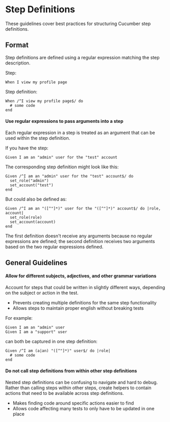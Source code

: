 # Step Definitions
These guidelines cover best practices for structuring Cucumber step definitions.

## Format
Step definitions are defined using a regular expression matching the step description.

Step:

    When I view my profile page
    
Step definition:

    When /^I view my profile page$/ do
      # some code
    end


#### Use regular expressions to pass arguments into a step
Each regular expression in a step is treated as an argument that can be used within the step definition.

If you have the step:

    Given I am an "admin" user for the "test" account


The corresponding step definition might look like this:

    Given /^I am an "admin" user for the "test" account$/ do
      set_role("admin")
      set_account("test")
    end


But could also be defined as:

    Given /^I am an "([^"]*)" user for the "([^"]*)" account$/ do |role, account|
      set_role(role)
      set_account(account)
    end


The first definition doesn't receive any arguments because no regular expressions are defined; the second definition receives two arguments based on the two regular expressions defined.

## General Guidelines
#### Allow for different subjects, adjectives, and other grammar variations
Account for steps that could be written in slightly different ways, depending on the subject or action in the test.

* Prevents creating multiple definitions for the same step functionality
* Allows steps to maintain proper english without breaking tests

For example:

    Given I am an "admin" user
    Given I am a "support" user


can both be captured in one step definition:

    Given /^I am (a|an) "([^"]*)" user$/ do |role|
      # some code
    end


#### Do not call step definitions from within other step definitions
Nested step definitions can be confusing to navigate and hard to debug. Rather than calling steps within other steps, create helpers to contain actions that need to be available across step definitions.

* Makes finding code around specific actions easier to find
* Allows code affecting many tests to only have to be updated in one place